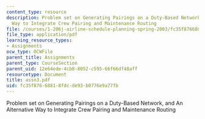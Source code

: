 ```yaml
---
content_type: resource
description: Problem set on Generating Pairings on a Duty-Based Network, and An Alternative
  Way to Integrate Crew Pairing and Maintenance Routing
file: /courses/1-206j-airline-schedule-planning-spring-2003/fc35f87668818fdcde93b0776e9a77fb_assn3.pdf
file_type: application/pdf
learning_resource_types:
- Assignments
ocw_type: OCWFile
parent_title: Assignments
parent_type: CourseSection
parent_uid: 12e64ede-4cb8-8052-c595-66f66df48aff
resourcetype: Document
title: assn3.pdf
uid: fc35f876-6881-8fdc-de93-b0776e9a77fb
---
```

Problem set on Generating Pairings on a Duty-Based Network, and An Alternative Way to Integrate Crew Pairing and Maintenance Routing

